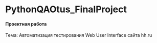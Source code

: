 # PythonQAOtus_FinalProject

#### Проектная работа
Тема: Автоматизация тестирования Web User Interface сайта hh.ru
